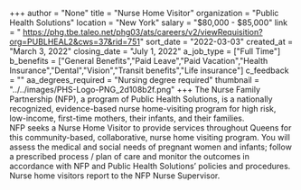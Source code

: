 +++
author = "None"
title = "Nurse Home Visitor"
organization = "Public Health Solutions"
location = "New York"
salary = "$80,000 - $85,000"
link = " https://phg.tbe.taleo.net/phg03/ats/careers/v2/viewRequisition?org=PUBLHEAL2&cws=37&rid=751"
sort_date = "2022-03-03"
created_at = "March 3, 2022"
closing_date = "July 1, 2022"
a_job_type = ["Full Time"]
b_benefits = ["General Benefits","Paid Leave","Paid Vacation","Health Insurance","Dental","Vision","Transit benefits","Life insurance"]
c_feedback = ""
aa_degrees_required = "Nursing degree required"
thumbnail = "../../images/PHS-Logo-PNG_2d108b2f.png"
+++
The Nurse Family Partnership (NFP), a program of Public Health Solutions, is a nationally recognized, evidence-based nurse home-visiting program for high risk, low-income, first-time mothers, their infants, and their families.   
NFP seeks a Nurse Home Visitor to provide services throughout Queens for this community-based, collaborative, nurse home visiting program. You will assess the medical and social needs of pregnant women and infants; follow a prescribed process / plan of care and monitor the outcomes in accordance with NFP and Public Health Solutions’ policies and procedures. Nurse home visitors report to the NFP Nurse Supervisor.  
